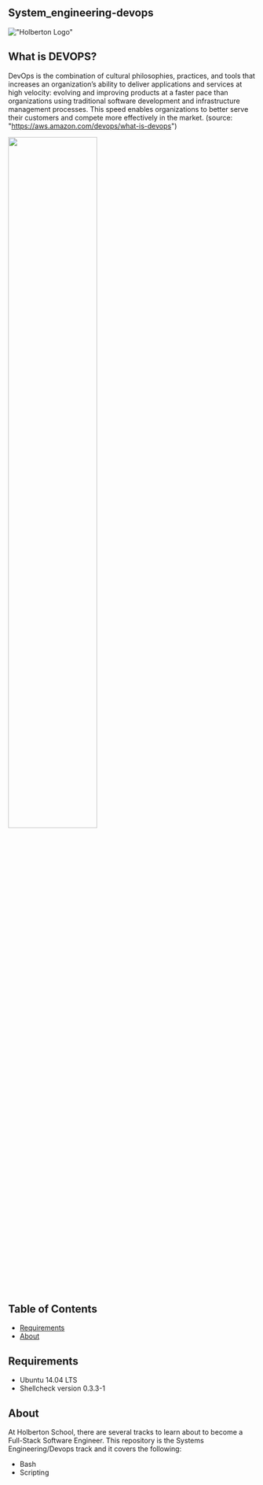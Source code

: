 ## System_engineering-devops

!["Holberton Logo"](https://www.holbertonschool.com/holberton-logo-twitter-card.png)

## What is DEVOPS?

DevOps is the combination of cultural philosophies, practices, and tools that increases an organization’s ability to deliver applications and services at high velocity: evolving and improving products at a faster pace than organizations using traditional software development and infrastructure management processes. This speed enables organizations to better serve their customers and compete more effectively in the market.
(source: "https://aws.amazon.com/devops/what-is-devops")

<img align="center" src="https://www.channelfutures.com/files/2018/02/DevOps-2018_0.jpg" width="60%"/>

## Table of Contents

* [Requirements](#requirements)
* [About](#about)


## Requirements
* Ubuntu 14.04 LTS
* Shellcheck version 0.3.3-1

## About
At Holberton School, there are several tracks to learn about to become a Full-Stack Software Engineer. This repository is the Systems Engineering/Devops track and it covers the following:

- Bash
- Scripting



